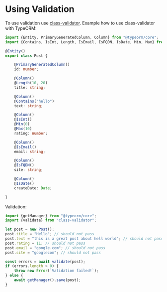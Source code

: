# Using Validation

To use validation use [class-validator](https://github.com/pleerock/class-validator).
Example how to use class-validator with TypeORM:

```typescript
import {Entity, PrimaryGeneratedColumn, Column} from "@typeorm/core";
import {Contains, IsInt, Length, IsEmail, IsFQDN, IsDate, Min, Max} from "class-validator";

@Entity()
export class Post {

    @PrimaryGeneratedColumn()
    id: number;

    @Column()
    @Length(10, 20)
    title: string;

    @Column()
    @Contains("hello")
    text: string;

    @Column()
    @IsInt()
    @Min(0)
    @Max(10)
    rating: number;

    @Column()
    @IsEmail()
    email: string;

    @Column()
    @IsFQDN()
    site: string;

    @Column()
    @IsDate()
    createDate: Date;

}
```

Validation:

```typescript
import {getManager} from "@typeorm/core";
import {validate} from "class-validator";

let post = new Post();
post.title = "Hello"; // should not pass
post.text = "this is a great post about hell world"; // should not pass
post.rating = 11; // should not pass
post.email = "google.com"; // should not pass
post.site = "googlecom"; // should not pass

const errors = await validate(post);
if (errors.length > 0) {
    throw new Error(`Validation failed!`);
} else {
    await getManager().save(post);
}
```
